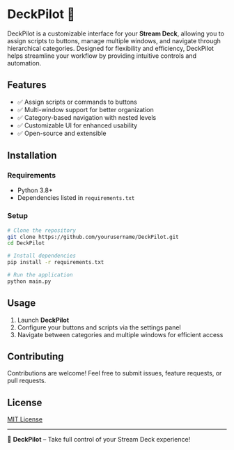 # DeckPilot 🚀

DeckPilot is a customizable interface for your **Stream Deck**, allowing you to assign scripts to buttons, manage multiple windows, and navigate through hierarchical categories. Designed for flexibility and efficiency, DeckPilot helps streamline your workflow by providing intuitive controls and automation.

## Features

- ✅ Assign scripts or commands to buttons
- ✅ Multi-window support for better organization
- ✅ Category-based navigation with nested levels
- ✅ Customizable UI for enhanced usability
- ✅ Open-source and extensible

## Installation

### Requirements
- Python 3.8+
- Dependencies listed in `requirements.txt`

### Setup
```sh
# Clone the repository
git clone https://github.com/yourusername/DeckPilot.git
cd DeckPilot

# Install dependencies
pip install -r requirements.txt

# Run the application
python main.py
```

## Usage
1. Launch **DeckPilot**
2. Configure your buttons and scripts via the settings panel
3. Navigate between categories and multiple windows for efficient access

## Contributing
Contributions are welcome! Feel free to submit issues, feature requests, or pull requests.

## License
[MIT License](LICENSE)

---

🚀 **DeckPilot** – Take full control of your Stream Deck experience!
